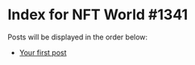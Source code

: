 # Index for NFT World #1341
Posts will be displayed in the order below:

- [Your first post](./001-first.md)

